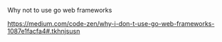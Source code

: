 Why not to use go web frameworks

https://medium.com/code-zen/why-i-don-t-use-go-web-frameworks-1087e1facfa4#.tkhnjsusn
